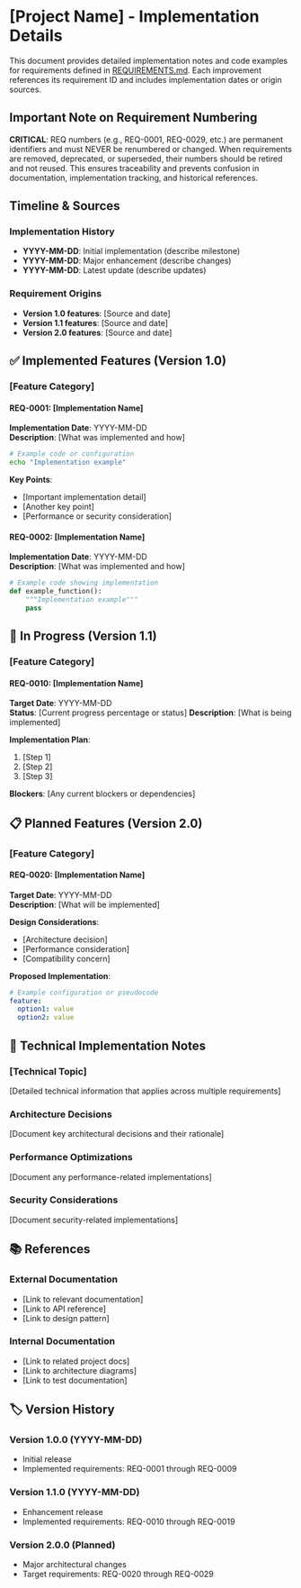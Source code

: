 # [Project Name] - Implementation Details

This document provides detailed implementation notes and code examples for requirements defined in [REQUIREMENTS.md](REQUIREMENTS.md). Each improvement references its requirement ID and includes implementation dates or origin sources.

## Important Note on Requirement Numbering

**CRITICAL**: REQ numbers (e.g., REQ-0001, REQ-0029, etc.) are permanent identifiers and must NEVER be renumbered or changed. When requirements are removed, deprecated, or superseded, their numbers should be retired and not reused. This ensures traceability and prevents confusion in documentation, implementation tracking, and historical references.

## Timeline & Sources

### Implementation History
- **YYYY-MM-DD**: Initial implementation (describe milestone)
- **YYYY-MM-DD**: Major enhancement (describe changes)
- **YYYY-MM-DD**: Latest update (describe updates)

### Requirement Origins
- **Version 1.0 features**: [Source and date]
- **Version 1.1 features**: [Source and date]
- **Version 2.0 features**: [Source and date]

## ✅ Implemented Features (Version 1.0)

### [Feature Category]

#### REQ-0001: [Implementation Name]
**Implementation Date**: YYYY-MM-DD  
**Description**: [What was implemented and how]
```bash
# Example code or configuration
echo "Implementation example"
```

**Key Points**:
- [Important implementation detail]
- [Another key point]
- [Performance or security consideration]

#### REQ-0002: [Implementation Name]
**Implementation Date**: YYYY-MM-DD  
**Description**: [What was implemented and how]
```python
# Example code showing implementation
def example_function():
    """Implementation example"""
    pass
```

## 🚧 In Progress (Version 1.1)

### [Feature Category]

#### REQ-0010: [Implementation Name]
**Target Date**: YYYY-MM-DD  
**Status**: [Current progress percentage or status]
**Description**: [What is being implemented]

**Implementation Plan**:
1. [Step 1]
2. [Step 2]
3. [Step 3]

**Blockers**: [Any current blockers or dependencies]

## 📋 Planned Features (Version 2.0)

### [Feature Category]

#### REQ-0020: [Implementation Name]
**Target Date**: YYYY-MM-DD  
**Description**: [What will be implemented]

**Design Considerations**:
- [Architecture decision]
- [Performance consideration]
- [Compatibility concern]

**Proposed Implementation**:
```yaml
# Example configuration or pseudocode
feature:
  option1: value
  option2: value
```

## 🔧 Technical Implementation Notes

### [Technical Topic]
[Detailed technical information that applies across multiple requirements]

### Architecture Decisions
[Document key architectural decisions and their rationale]

### Performance Optimizations
[Document any performance-related implementations]

### Security Considerations
[Document security-related implementations]

## 📚 References

### External Documentation
- [Link to relevant documentation]
- [Link to API reference]
- [Link to design pattern]

### Internal Documentation
- [Link to related project docs]
- [Link to architecture diagrams]
- [Link to test documentation]

## 🏷️ Version History

### Version 1.0.0 (YYYY-MM-DD)
- Initial release
- Implemented requirements: REQ-0001 through REQ-0009

### Version 1.1.0 (YYYY-MM-DD)
- Enhancement release
- Implemented requirements: REQ-0010 through REQ-0019

### Version 2.0.0 (Planned)
- Major architectural changes
- Target requirements: REQ-0020 through REQ-0029